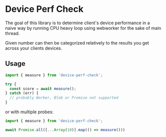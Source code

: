 # Device Perf Check

The goal of this library is to determine client's device performance in a naive way by running CPU heavy loop using webworker for the sake of main thread. 

Given number can then be categorized relatively to the results you get across your clients devices.

## Usage

```javascript
import { measure } from 'device-perf-check';

try {
  const score = await measure();
} catch (err) {
  // probably Worker, Blob or Promise not supported
}
```

or with multiple probes:

```javascript
import { measure } from 'device-perf-check';

await Promise.all([...Array(10)].map(() => measure()))
```

